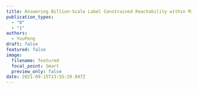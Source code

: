 ```yaml
---
title: Answering Billion-Scale Label Constrained Reachability within Microsecond
publication_types:
  - "0"
  - "1"
authors:
  - YouPeng
draft: false
featured: false
image:
  filename: featured
  focal_point: Smart
  preview_only: false
date: 2021-09-15T13:55:29.847Z
---
```

